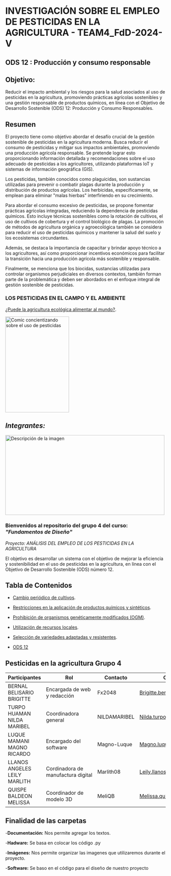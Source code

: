 # INVESTIGACIÓN SOBRE EL EMPLEO DE PESTICIDAS EN LA AGRICULTURA - TEAM4_FdD-2024-V

## ODS 12 : Producción y consumo responsable
## Objetivo: 
Reducir el impacto ambiental y los riesgos para la salud asociados al uso de pesticidas en la agricultura, promoviendo prácticas agrícolas sostenibles y una gestión responsable de productos químicos, en línea con el Objetivo de Desarrollo Sostenible (ODS) 12: Producción y Consumo Responsables.



## Resumen
El proyecto tiene como objetivo abordar el desafío crucial de la gestión sostenible de pesticidas en la agricultura moderna. Busca reducir el consumo de pesticidas y mitigar sus            impactos ambientales, promoviendo una producción agrícola responsable. Se pretende lograr esto proporcionando información detallada y recomendaciones sobre el uso adecuado de 
pesticidas a los agricultores, utilizando plataformas IoT y sistemas de información geográfica (GIS).

Los pesticidas, también conocidos como plaguicidas, son sustancias utilizadas para prevenir o combatir plagas durante la producción y distribución de productos agrícolas. Los 
herbicidas, específicamente, se emplean para eliminar "malas hierbas" interfiriendo en su crecimiento.

Para abordar el consumo excesivo de pesticidas, se propone fomentar prácticas agrícolas integradas, reduciendo la dependencia de pesticidas químicos. Esto incluye técnicas 
sostenibles como la rotación de cultivos, el uso de cultivos de cobertura y el control biológico de plagas. La promoción de métodos de agricultura orgánica y agroecológica también 
se considera para reducir el uso de pesticidas químicos y mantener la salud del suelo y los ecosistemas circundantes.

Además, se destaca la importancia de capacitar y brindar apoyo técnico a los agricultores, así como proporcionar incentivos económicos para facilitar la transición hacia una 
producción agrícola más sostenible y responsable.

Finalmente, se menciona que los biocidas, sustancias utilizadas para controlar organismos perjudiciales en diversos contextos, también forman parte de la problemática y deben ser 
abordados en el enfoque integral de gestión sostenible de pesticidas.


### LOS PESTICIDAS EN EL CAMPO Y EL AMBIENTE
[¿Puede la agricultura ecológica alimentar al mundo?](https://www.ecoagricultor.com/agricultura-ecologica-organica-medioambiente/).


<img src="https://www.ecoagricultor.com/wp-content/uploads/2018/04/pesticidas-alimentos.png" alt="Comic concientizando sobre el uso de pesticidas" width="200" height="300">



## ***Integrantes:***
<img src="Carpetas/Imágenes/Integrantes.jpg" alt="Descripción de la imagen" width="500" height="250">


### Bienvenidos al repositorio del grupo 4 del curso: ***"Fundamentos de Diseño"***

*Proyecto: ANÁLISIS DEL EMPLEO DE LOS PESTICIDAS EN LA AGRICULTURA*

El objetivo es desarrollar un sistema con el objetivo de mejorar la eficiencia y sostenibilidad en el uso de pesticidas en la agricultura, en línea con el Objetivo de Desarrollo Sostenible (ODS) número 12.

## Tabla de Contenidos

- [Cambio periódico de cultivos](https://github.com/Fx2048/Team_4_FdD/blob/main/Documentaci%C3%B3n/210-Texto%20del%20art%C3%ADculo-847-1-10-20200129.pdf).

- [Restricciones en la aplicación de productos químicos y sintéticos](https://github.com/Fx2048/Team_4_FdD/blob/main/Documentaci%C3%B3n/210-Texto%20del%20art%C3%ADculo-847-1-10-20200129.pdf).

- [Prohibición de organismos genéticamente modificados (OGM)](https://github.com/Fx2048/Team_4_FdD/blob/main/Documentaci%C3%B3n/210-Texto%20del%20art%C3%ADculo-847-1-10-20200129.pdf).

- [Utilización de recursos locales](https://github.com/Fx2048/Team_4_FdD/blob/main/Documentaci%C3%B3n/210-Texto%20del%20art%C3%ADculo-847-1-10-20200129.pdf).

- [Selección de variedades adaptadas y resistentes](https://github.com/Fx2048/Team_4_FdD/blob/main/Documentaci%C3%B3n/210-Texto%20del%20art%C3%ADculo-847-1-10-20200129.pdf).

- [ODS 12](https://www.un.org/sustainabledevelopment/es/sustainable-consumption-production/)



## Pesticidas en la agricultura Grupo 4


| Participantes | Rol | Contacto | Correo |
| --- | --- | --- | ---|
| BERNAL BELISARIO BRIGITTE | Encargada de web y redacción | Fx2048 | Brigitte.bernal@upch.pe |
| TURPO HUAMAN NILDA MARIBEL | Coordinadora general | NILDAMARIBEL | Nilda.turpo@upch.pe |
| LUQUE MAMANI MAGNO RICARDO | Encargado del software | Magno-Luque | Magno.luque@upch.pe |
| LLANOS ANGELES LEILY MARLITH | Cordinadora de manufactura digital | Marlith08 | Leily.llanos@upch.pe |
| QUISPE BALDEON MELISSA | Coordinador de modelo 3D | MeliQB | Melissa.quispe.b@upch.pe |


## Finalidad de las carpetas

-**Documentación:** Nos permite agregar los textos.

-**Hadware:**  Se basa en colocar los código .py

-**Imágenes:**  Nos permite organizar las imagenes que utilizaremos durante el proyecto.

-**Software:**  Se baso en el código para el diseño de nuestro proyecto




